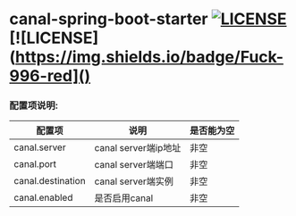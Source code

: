 # canal-spring-boot-starter [![LICENSE](https://img.shields.io/badge/license-Anti%20996-blue.svg?style=flat-square)](https://github.com/996icu/996.ICU/blob/master/LICENSE) [![LICENSE](https://img.shields.io/badge/Fuck-996-red]()

### 配置项说明:

  

| 配置项            | 说明                 | 是否能为空 |
| ----------------- | -------------------- | ---------- |
| canal.server      | canal server端ip地址 | 非空       |
| canal.port        | canal server端端口   | 非空       |
| canal.destination | canal server端实例   | 非空       |
| canal.enabled     | 是否启用canal        | 非空       |

